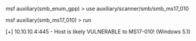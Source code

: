 msf auxiliary\(smb\_enum\_gpp\) &gt; use auxiliary/scanner/smb/smb\_ms17\_010

msf auxiliary\(smb\_ms17\_010\) &gt; run

\[+\] 10.10.10.4:445        - Host is likely VULNERABLE to MS17-010!  \(Windows 5.1\)

